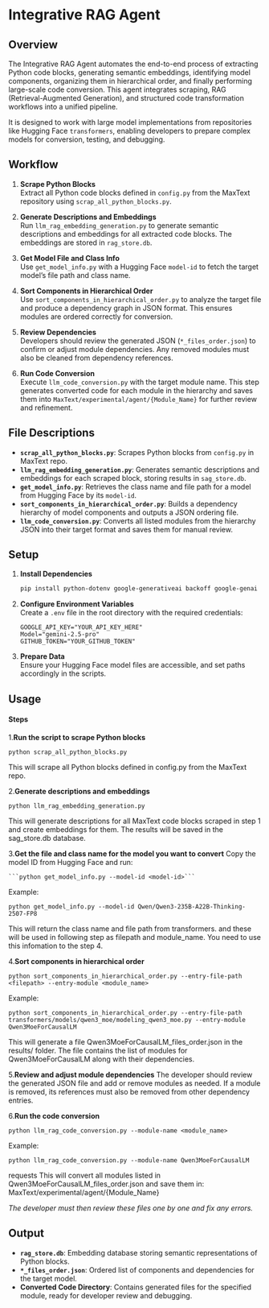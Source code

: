 # Integrative RAG Agent

## Overview

The Integrative RAG Agent automates the end-to-end process of extracting Python code blocks, generating semantic embeddings, identifying model components, organizing them in hierarchical order, and finally performing large-scale code conversion. This agent integrates scraping, RAG (Retrieval-Augmented Generation), and structured code transformation workflows into a unified pipeline.

It is designed to work with large model implementations from repositories like Hugging Face `transformers`, enabling developers to prepare complex models for conversion, testing, and debugging.

## Workflow

1. **Scrape Python Blocks**  
   Extract all Python code blocks defined in `config.py` from the MaxText repository using `scrap_all_python_blocks.py`.

2. **Generate Descriptions and Embeddings**  
   Run `llm_rag_embedding_generation.py` to generate semantic descriptions and embeddings for all extracted code blocks. The embeddings are stored in `rag_store.db`.

3. **Get Model File and Class Info**  
   Use `get_model_info.py` with a Hugging Face `model-id` to fetch the target model’s file path and class name.

4. **Sort Components in Hierarchical Order**  
   Use `sort_components_in_hierarchical_order.py` to analyze the target file and produce a dependency graph in JSON format. This ensures modules are ordered correctly for conversion.

5. **Review Dependencies**  
   Developers should review the generated JSON (`*_files_order.json`) to confirm or adjust module dependencies. Any removed modules must also be cleaned from dependency references.

6. **Run Code Conversion**  
   Execute `llm_code_conversion.py` with the target module name. This step generates converted code for each module in the hierarchy and saves them into `MaxText/experimental/agent/{Module_Name}` for further review and refinement.

## File Descriptions

- **`scrap_all_python_blocks.py`**: Scrapes Python blocks from `config.py` in MaxText repo.  
- **`llm_rag_embedding_generation.py`**: Generates semantic descriptions and embeddings for each scraped block, storing results in `sag_store.db`.  
- **`get_model_info.py`**: Retrieves the class name and file path for a model from Hugging Face by its `model-id`.  
- **`sort_components_in_hierarchical_order.py`**: Builds a dependency hierarchy of model components and outputs a JSON ordering file.  
- **`llm_code_conversion.py`**: Converts all listed modules from the hierarchy JSON into their target format and saves them for manual review.  

## Setup

1. **Install Dependencies**  
   ```bash
   pip install python-dotenv google-generativeai backoff google-genai requests
   ```

2. **Configure Environment Variables**  
   Create a `.env` file in the root directory with the required credentials:  
   ```env
   GOOGLE_API_KEY="YOUR_API_KEY_HERE"
   Model="gemini-2.5-pro"
   GITHUB_TOKEN="YOUR_GITHUB_TOKEN"
   ```

3. **Prepare Data**  
   Ensure your Hugging Face model files are accessible, and set paths accordingly in the scripts.

## Usage

#### Steps
1.**Run the script to scrape Python blocks**

```python scrap_all_python_blocks.py```

This will scrape all Python blocks defined in config.py from the MaxText repo.

2.**Generate descriptions and embeddings**

```python llm_rag_embedding_generation.py```

This will generate descriptions for all MaxText code blocks scraped in step 1 and create embeddings for them. The results will be saved in the sag_store.db database.

3.**Get the file and class name for the model you want to convert**
Copy the model ID from Hugging Face and run:
   
    ```python get_model_info.py --model-id <model-id>```

   Example:

   ```python get_model_info.py --model-id Qwen/Qwen3-235B-A22B-Thinking-2507-FP8```

   This will return the class name and file path from transformers. and these will be used in following step as filepath and  module_name. You need to use this infomation to the step 4.


4.**Sort components in hierarchical order**

```python sort_components_in_hierarchical_order.py --entry-file-path <filepath> --entry-module <module_name>```

Example:

```python sort_components_in_hierarchical_order.py --entry-file-path transformers/models/qwen3_moe/modeling_qwen3_moe.py --entry-module Qwen3MoeForCausalLM```

This will generate a file Qwen3MoeForCausalLM_files_order.json in the results/ folder.
The file contains the list of modules for Qwen3MoeForCausalLM along with their dependencies.

5.**Review and adjust module dependencies**
The developer should review the generated JSON file and add or remove modules as needed.
If a module is removed, its references must also be removed from other dependency entries.

6.**Run the code conversion**

```python llm_rag_code_conversion.py --module-name <module_name>```

Example:

```python llm_rag_code_conversion.py --module-name Qwen3MoeForCausalLM```

requests  This will convert all modules listed in Qwen3MoeForCausalLM_files_order.json and save them in:
MaxText/experimental/agent/{Module_Name}

 _The developer must then review these files one by one and fix any errors._

## Output

- **`rag_store.db`**: Embedding database storing semantic representations of Python blocks.  
- **`*_files_order.json`**: Ordered list of components and dependencies for the target model.  
- **Converted Code Directory**: Contains generated files for the specified module, ready for developer review and debugging.  